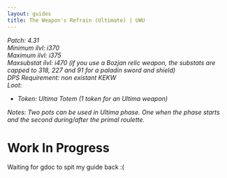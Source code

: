 ```yaml
---
layout: guides
title: The Weapon's Refrain (Ultimate) | UWU
---
```


*Patch: 4.31  
Minimum ilvl: i370  
Maximum ilvl: i375  
Maxsubstat ilvl: i470 (if you use a Bozjan relic weapon, the substats are capped to 318, 227 and 91 for a paladin sword and shield)  
DPS Requirement: non existant KEKW  
Loot:*
+ *Token: Ultima Totem (1 token for an Ultima weapon)*

*Notes: Two pots can be used in Ultima phase. One when the phase starts and the second during/after the primal roulette.*

<h1>Work In Progress</h1>
Waiting for gdoc to spit my guide back :(